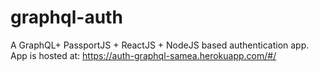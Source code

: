 # graphql-auth
A GraphQL+ PassportJS + ReactJS + NodeJS based authentication app. 
App is hosted at: https://auth-graphql-samea.herokuapp.com/#/
